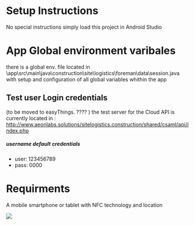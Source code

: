# Setup Instructions
No special instructions simply load this project in Android Studio 

# App Global environment varibales
there is a global env. file located in \app\src\main\java\construction\site\logistics\foreman\data\session.java with setup and configuration of all global variables whithin the app

## Test user Login credentials
(to be moved to easyThings. ???? )
the test server for the Cloud API is currently located in : http://www.aeonlabs.solutions/sitelogistics.construction/shared/csaml/api/index.php

##### username default credentials
- user: 123456789
- pass: 0000


# Requirments
A mobile smartphone or tablet with NFC technology and location 

![](https://github.com/aeonSolutions/Site-Logistics-Platform/blob/main/Android/ScreenShots/Screenshot_20201117-124355.jpg)
